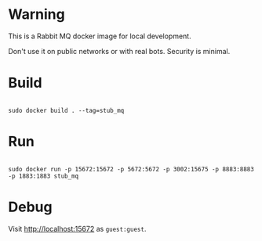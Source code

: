 # Warning

This is a Rabbit MQ docker image for local development.

Don't use it on public networks or with real bots. Security is minimal.

# Build

```

sudo docker build . --tag=stub_mq

```

# Run

```

sudo docker run -p 15672:15672 -p 5672:5672 -p 3002:15675 -p 8883:8883 -p 1883:1883 stub_mq

```

# Debug

Visit [http://localhost:15672](http://localhost:15672) as `guest:guest`.
